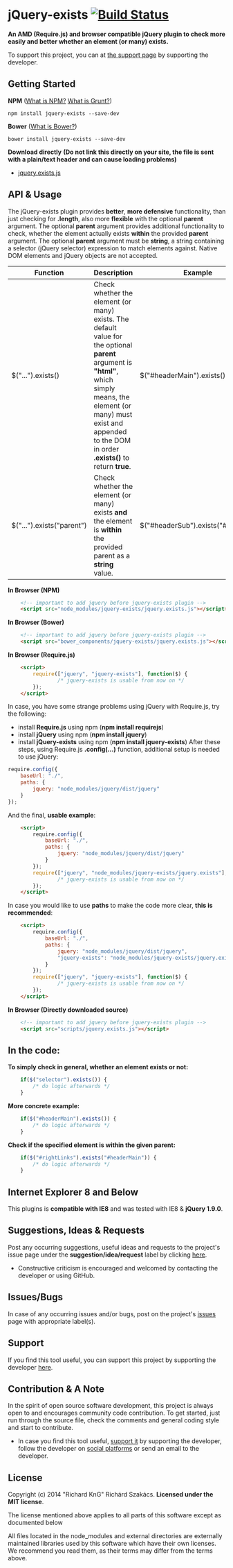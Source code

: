 jQuery-exists [![Build Status](https://travis-ci.org/richard-kng/jquery-exists.svg?branch=master)](https://travis-ci.org/richard-kng/jquery-exists)
=============
__An AMD (Require.js) and browser compatible jQuery plugin to check more easily and better whether an element (or many) exists.__

To support this project, you can at [the support page](http://richard-kng.github.io/support/) by supporting the developer.

Getting Started
---------------

__NPM__ ([What is NPM?](https://docs.nodejitsu.com/articles/getting-started/npm/what-is-npm) [What is Grunt?](http://gruntjs.com/))

    npm install jquery-exists --save-dev

__Bower__ ([What is Bower?](http://bower.io/))

    bower install jquery-exists --save-dev

__Download directly__ __(Do not link this directly on your site, the file is sent with a plain/text header and can cause loading problems)__

- [jquery.exists.js](https://raw.githubusercontent.com/richard-kng/jquery-exists/master/lib/jquery.exists.js)

API & Usage
-----------
The jQuery-exists plugin provides __better__, __more defensive__ functionality, than just checking for __.length__, also more __flexible__ with the optional __parent__ argument.
The optional __parent__ argument provides additional functionality to check, whether the element actually exists __within__ the provided __parent__ argument.
The optional __parent__ argument must be __string__, a string containing a selector (jQuery selector) expression to match elements against. Native DOM elements and jQuery objects are not accepted.

| Function | Description | Example |
| -------- | ----------- | ------- |
| $("...").exists() | Check whether the element (or many) exists. The default value for the optional __parent__ argument is __"html"__, which simply means, the element (or many) must exist and appended to the DOM in order __.exists()__ to return __true__. | $("#headerMain").exists() |
| $("...").exists("parent") | Check whether the element (or many) exists __and__ the element is __within__ the provided parent as a __string__ value. | $("#headerSub").exists("#header") |

__In Browser (NPM)__
```html
    <!-- important to add jquery before jquery-exists plugin -->
    <script src="node_modules/jquery-exists/jquery.exists.js"></script>
```
__In Browser (Bower)__
```html
    <!-- important to add jquery before jquery-exists plugin -->
    <script src="bower_components/jquery-exists/jquery.exists.js"></script>
```
__In Browser (Require.js)__
```html
    <script>
        require(["jquery", "jquery-exists"], function($) {
                /* jquery-exists is usable from now on */
        });
    </script>
```
In case, you have some strange problems using jQuery with Require.js, try the following:
 - install __Require.js__ using npm (__npm install requirejs__)
 - install __jQuery__ using npm (__npm install jquery__)
 - install __jQuery-exists__ using npm (__npm install jquery-exists__)
After these steps, using Require.js __.config(...)__ function, additional setup is needed to use jQuery:
```javascript
require.config({
    baseUrl: "./",
    paths: {
        jquery: "node_modules/jquery/dist/jquery"
    }
});
```
And the final, __usable example__:
```html
    <script>
        require.config({
            baseUrl: "./",
            paths: {
                jquery: "node_modules/jquery/dist/jquery"
            }
        });
        require(["jquery", "node_modules/jquery-exists/jquery.exists"], function($) {
                /* jquery-exists is usable from now on */
        });
    </script>
```
In case you would like to use __paths__ to make the code more clear, __this is recommended__:
```html
    <script>
        require.config({
            baseUrl: "./",
            paths: {
                jquery: "node_modules/jquery/dist/jquery",
                "jquery-exists": "node_modules/jquery-exists/jquery.exists"
            }
        });
        require(["jquery", "jquery-exists"], function($) {
                /* jquery-exists is usable from now on */
        });
    </script>
```
__In Browser (Directly downloaded source)__
```html
    <!-- important to add jquery before jquery-exists plugin -->
    <script src="scripts/jquery.exists.js"></script>
```
In the code:
------------
__To simply check in general, whether an element exists or not:__
```javascript
    if($("selector").exists()) {
        /* do logic afterwards */
    }
```
__More concrete example:__
```javascript
    if($("#headerMain").exists()) {
        /* do logic afterwards */
    }
```
__Check if the specified element is within the given parent:__
```javascript
    if($("#rightLinks").exists("#headerMain")) {
        /* do logic afterwards */
    }
```
Internet Explorer 8 and Below
-----------------------------
This plugins is __compatible with IE8__ and was tested with IE8 & __jQuery 1.9.0__.

Suggestions, Ideas & Requests
-----------------------------
Post any occurring suggestions, useful ideas and requests to the project's issue page under the __suggestion/idea/request__ label by clicking [here](https://github.com/richard-kng/jquery-exists/labels/suggestion/idea/request).

 - Constructive criticism is encouraged and welcomed by contacting the developer or using GitHub.

Issues/Bugs
-----------
In case of any occurring issues and/or bugs, post on the project's [issues](https://github.com/richard-kng/jquery-exists/issues) page with appropriate label(s).

Support
-------
If you find this tool useful, you can support this project by supporting the developer [here](http://richard-kng.github.io/support/).

Contribution & A Note
---------------------
In the spirit of open source software development, this project is always open to and encourages community code contribution. To get started, just run through the source file, check the comments and general coding style and start to contribute.

- In case you find this tool useful, [support it](http://richard-kng.github.io/support/) by supporting the developer, follow the developer on [social platforms](http://richard-kng.github.io/support/#social) or send an email to the developer.

License
-------
Copyright (c) 2014 "Richard KnG" Richárd Szakács. __Licensed under the MIT license__.

The license mentioned above applies to all parts of this software except as
documented below

All files located in the node_modules and external directories are
externally maintained libraries used by this software which have their
own licenses. We recommend you read them, as their terms may differ from
the terms above.